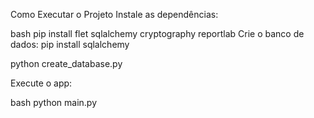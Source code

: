 Como Executar o Projeto
Instale as dependências:

bash
pip install flet sqlalchemy cryptography reportlab
Crie o banco de dados:
pip install sqlalchemy

python create_database.py

Execute o app:

bash
python main.py


